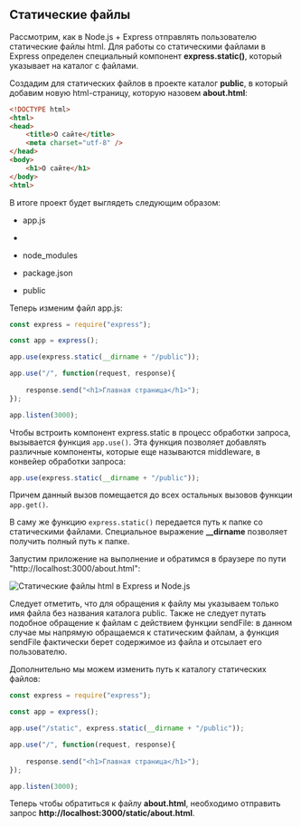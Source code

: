 ## Статические файлы

Рассмотрим, как в Node.js + Express отправлять пользователю статические файлы html. Для работы со статическими файлами в Express определен специальный компонент 
**express.static()**, который указывает на каталог с файлами.

Создадим для статических файлов в проекте каталог **public**, в который добавим новую html-страницу, которую назовем 
**about.html**:

```html
<!DOCTYPE html>
<html>
<head>
    <title>О сайте</title>
    <meta charset="utf-8" />
</head>
<body>
    <h1>О сайте</h1>
</body>
<html>
```

В итоге проект будет выглядеть следующим образом:

- app.js

- 

- node_modules

- package.json

- public

Теперь изменим файл app.js:

```js
const express = require("express");

const app = express();

app.use(express.static(__dirname + "/public"));

app.use("/", function(request, response){
    
    response.send("<h1>Главная страница</h1>");
});

app.listen(3000);
```

Чтобы встроить компонент express.static в процесс обработки запроса, вызывается функция `app.use()`. Эта функция позволяет добавлять различные 
компоненты, которые еще называются middleware, в конвейер обработки запроса:

```js
app.use(express.static(__dirname + "/public"));
```

Причем данный вызов помещается до всех остальных вызовов функции `app.get()`.

В саму же функцию `express.static()` передается путь к папке со статическими файлами. Специальное выражение **__dirname** 
позволяет получить полный путь к папке.

Запустим приложение на выполнение и обратимся в браузере по пути "http://localhost:3000/about.html":

![Статические файлы html в Express и Node.js](https://metanit.com/web/nodejs/pics/4.4.png)

Следует отметить, что для обращения к файлу мы указываем только имя файла без названия каталога public. Также не следует путать подобное обращение к файлам 
с действием функции sendFile: в данном случае мы напрямую обращаемся к статическим файлам, а функция sendFile фактически берет содержимое из файла и отсылает его пользователю.

Дополнительно мы можем изменить путь к каталогу статических файлов:

```js
const express = require("express");

const app = express();

app.use("/static", express.static(__dirname + "/public"));

app.use("/", function(request, response){
    
    response.send("<h1>Главная страница</h1>");
});

app.listen(3000);
```

Теперь чтобы обратиться к файлу **about.html**, необходимо отправить запрос **http://localhost:3000/static/about.html**.

